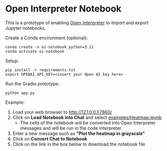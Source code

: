 # Open Interpreter Notebook
This is a prototype of enabling [Open Interpreter](https://github.com/KillianLucas/open-interpreter/) to import and export Jupyter notebooks.

Create a Conda environment (optional):
```
conda create -n oi-notebook python=3.11
conda activate oi-notebook
```

Setup:
```
pip install -r requirements.txt
export OPENAI_API_KEY=<insert your Open AI key here>
```

Run the Gradio prototype:
```
python app.py
```

Example:

1. Load your web browser to http://127.0.0.1:7860/
2. Click on **Load Notebook into Chat** and select [examples/Heatmap.ipynb](https://github.com/thaitran/open-interpreter-notebook/blob/main/examples/Heatmap.ipynb)
   * The cells of the notebook will be converted into Open Interpreter messages and will be run in the code interpreter.
3. Enter a new message such as **"Plot the heatmap in grayscale"**
4. Click on **Convert Chat to Notebook**
5. Click on the link in the box below to download the notebook file
   
